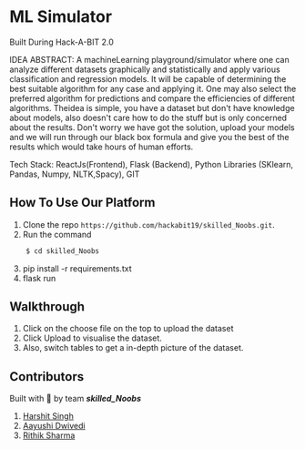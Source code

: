 # ML Simulator

Built During Hack-A-BIT 2.0

IDEA ABSTRACT: A machineLearning playground/simulator where one can analyze different
datasets graphically and statistically and apply various
classification and regression models. It will be capable of
determining the best suitable algorithm for any case and applying it.
One may also select the preferred algorithm for predictions and
compare the efficiencies of different algorithms.
Theidea is simple, you have a dataset but don't have knowledge about
models, also doesn't care how to do the stuff but is only concerned
about the results. Don't worry we have got the solution, upload your
models and we will run through our black box formula and give you the
best of the results which would take hours of human efforts.

Tech Stack:
ReactJs(Frontend), Flask (Backend), Python Libraries (SKlearn, Pandas,
Numpy, NLTK,Spacy), GIT

## How To Use Our Platform

1. Clone the repo `https://github.com/hackabit19/skilled_Noobs.git`.
2. Run the command 
``` bash
    $ cd skilled_Noobs
```
3. pip install -r requirements.txt
3. flask run

## Walkthrough

1. Click on the choose file on the top to upload the dataset
2. Click Upload to visualise the dataset.
3. Also, switch tables to get a in-depth picture of the dataset.

## Contributors

Built with :purple_heart: by team ***skilled_Noobs***
1. [Harshit Singh](https://github.com/helios1101)
2. [Aayushi Dwivedi](https://github.com/qwerty1706)
3. [Rithik Sharma](https://github.com/RSH04)
